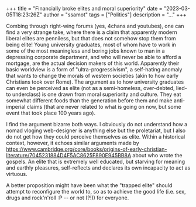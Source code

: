 +++
title = "Financially broke elites and moral superiority"
date = "2023-03-05T18:23:26Z"
author = "ssamot"
tags = ["Politics"]
description = "..."
+++

Combing through right-wing forums (yes, 4chans and youtubes), one can find a very strange take, where there is a claim that apparently modern liberal elites are penniless, but that does not somehow stop them from being elite! Young university graduates, most of whom have to work in some of the most meaningless and boring jobs known to man in a depressing corporate department, and who will never be able to afford a mortgage, are the actual decision makers of this world. Apparently their basic worldview is a form of "ultra-progressivism", a self-hating anomaly that wants to change the morals of western societies (akin to how early Christians took over Rome). The argument as to how university graduates can even be perceived as elite (not as a semi-homeless, over-debted, lied-to underclass) is one drawn from moral superiority and culture. They eat somewhat different foods than the generation before them and make anti-imperial claims (that are never related to what is going on now, but some event that took place 100 years ago). 

I find the argument bizarre both ways. I obviously do not understand how a nomad vloging web-designer is anything else but the proletariat, but I also do not get how they could perceive themselves as elite. Within a historical context, however, it echoes similar arguments made by https://www.cambridge.org/core/books/origins-of-early-christian-literature/7045231884D4F5AC8625F890E945BB8A about who wrote the gospels. An elite that is extremely well educated, but starving for meaning and earthly pleasures, self-reflects and declares its own incapacity to act as virtuous.

A better proposition might have been what the "trapped elite" should attempt to reconfigure the world to, so as to achieve the good life (i.e. sex, drugs and rock'n'roll :P -- or not (?!)) for everyone.
